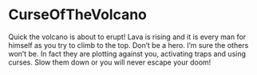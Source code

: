 # CurseOfTheVolcano
Quick the volcano is about to erupt! Lava is rising and it is every man for himself as you try to climb to the top. Don’t be a hero. I’m sure the others won’t be. In fact they are plotting against you, activating traps and using curses. Slow them down or you will never escape your doom!
